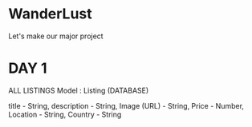 # WanderLust
Let's make our major project
# DAY 1
ALL LISTINGS
Model : Listing
(DATABASE)

title - String,
description - String,
Image (URL) - String,
Price - Number,
Location - String,
Country - String 
